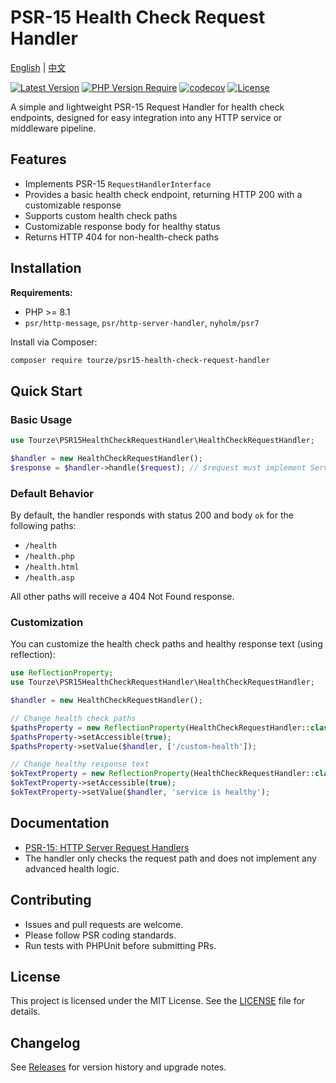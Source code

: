 # PSR-15 Health Check Request Handler

[English](README.md) | [中文](README.zh-CN.md)

[![Latest Version](https://img.shields.io/packagist/v/tourze/psr15-health-check-request-handler.svg)](https://packagist.org/packages/tourze/psr15-health-check-request-handler)
[![PHP Version Require](https://img.shields.io/packagist/php-v/tourze/psr15-health-check-request-handler.svg)](https://packagist.org/packages/tourze/psr15-health-check-request-handler)
[![codecov](https://codecov.io/gh/tourze/psr15-health-check-request-handler/branch/main/graph/badge.svg)](https://codecov.io/gh/tourze/psr15-health-check-request-handler)
[![License](https://img.shields.io/github/license/tourze/psr15-health-check-request-handler.svg)](./LICENSE)

A simple and lightweight PSR-15 Request Handler for health check endpoints, designed for easy integration into any HTTP service or middleware pipeline.

## Features

- Implements PSR-15 `RequestHandlerInterface`
- Provides a basic health check endpoint, returning HTTP 200 with a customizable response
- Supports custom health check paths
- Customizable response body for healthy status
- Returns HTTP 404 for non-health-check paths

## Installation

**Requirements:**

- PHP >= 8.1
- `psr/http-message`, `psr/http-server-handler`, `nyholm/psr7`

Install via Composer:

```bash
composer require tourze/psr15-health-check-request-handler
```

## Quick Start

### Basic Usage

```php
use Tourze\PSR15HealthCheckRequestHandler\HealthCheckRequestHandler;

$handler = new HealthCheckRequestHandler();
$response = $handler->handle($request); // $request must implement ServerRequestInterface
```

### Default Behavior

By default, the handler responds with status 200 and body `ok` for the following paths:

- `/health`
- `/health.php`
- `/health.html`
- `/health.asp`

All other paths will receive a 404 Not Found response.

### Customization

You can customize the health check paths and healthy response text (using reflection):

```php
use ReflectionProperty;
use Tourze\PSR15HealthCheckRequestHandler\HealthCheckRequestHandler;

$handler = new HealthCheckRequestHandler();

// Change health check paths
$pathsProperty = new ReflectionProperty(HealthCheckRequestHandler::class, 'healthCheckPaths');
$pathsProperty->setAccessible(true);
$pathsProperty->setValue($handler, ['/custom-health']);

// Change healthy response text
$okTextProperty = new ReflectionProperty(HealthCheckRequestHandler::class, 'okText');
$okTextProperty->setAccessible(true);
$okTextProperty->setValue($handler, 'service is healthy');
```

## Documentation

- [PSR-15: HTTP Server Request Handlers](https://www.php-fig.org/psr/psr-15/)
- The handler only checks the request path and does not implement any advanced health logic.

## Contributing

- Issues and pull requests are welcome.
- Please follow PSR coding standards.
- Run tests with PHPUnit before submitting PRs.

## License

This project is licensed under the MIT License. See the [LICENSE](./LICENSE) file for details.

## Changelog

See [Releases](https://github.com/tourze/psr15-health-check-request-handler/releases) for version history and upgrade notes.
